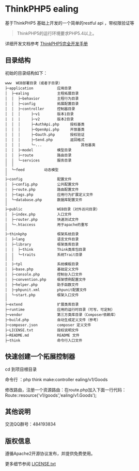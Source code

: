 ThinkPHP5 ealing
===============

基于ThinkPHP5 基础上开发的一个简单的restful api ，带权限验证等

> ThinkPHP5的运行环境要求PHP5.4以上。

详细开发文档参考 [ThinkPHP5完全开发手册](http://www.kancloud.cn/manual/thinkphp5)

## 目录结构

初始的目录结构如下：

~~~
www  WEB部署目录（或者子目录）
├─application           应用目录
│  ├─ealing             主程拓展目录
│  │  ├─behavior      	主程行为目录
│  │  ├─config      	拓展配置目录
│  │  ├─controller      控制器目录
│  │  │     ├─v1        版本1目录
|  |  |     ├─v2        版本2目录
│  │  │     ├─AuthApi.php     授权基类
│  │  │     ├─OpenApi.php     开放基类
│  │  │     ├─Oauth.php       授权验证
│  │  │     ├─Send.php        返回格式
│  │  │     └─...			       其他基类
│  │  ├─model           模型目录
│  │  ├─route           路由目录
│  │  └─services        服务目录
│  │
│  └─feed         动态模型
│
├─config				配置文件
│  ├─config.php         公共配置文件
│  ├─route.php          路由配置文件
│  ├─tags.php           应用行为扩展定义文件
│  └─database.php       数据库配置文件
│
├─public                WEB目录（对外访问目录）
│  ├─index.php          入口文件
│  ├─router.php         快速测试文件
│  └─.htaccess          用于apache的重写
│
├─thinkphp              框架系统目录
│  ├─lang               语言文件目录
│  ├─library            框架类库目录
│  │  ├─think           Think类库包目录
│  │  └─traits          系统Trait目录
│  │
│  ├─tpl                系统模板目录
│  ├─base.php           基础定义文件
│  ├─console.php        控制台入口文件
│  ├─convention.php     框架惯例配置文件
│  ├─helper.php         助手函数文件
│  ├─phpunit.xml        phpunit配置文件
│  └─start.php          框架入口文件
│
├─extend                扩展类库目录
├─runtime               应用的运行时目录（可写，可定制）
├─vendor                第三方类库目录（Composer依赖库）
├─build.php             自动生成定义文件（参考）
├─composer.json         composer 定义文件
├─LICENSE.txt           授权说明文件
├─README.md             README 文件
├─think                 命令行入口文件
~~~

## 快速创建一个拓展控制器

cd 到项目根目录

命令行 ：php think make:controller ealing/v1/Goods

修改路由，注册一个资源路由：在route.php加入下面一行代码：
Route::resource('v1/goods','ealing/v1.Goods'); 

## 其他说明
交流QQ群号：484193834
## 版权信息

遵循Apache2开源协议发布，并提供免费使用。


更多细节参阅 [LICENSE.txt](LICENSE.txt)
